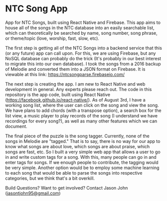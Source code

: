 # NTC Song App
App for NTC Songs, built using React Native and Firebase. This app aims to house all of the songs in the NTC database into an easily searchable list, which can theoretically be searched by name, song number, song phrase, or theme/topic (love, worship, fast, slow, etc). 

The first step is getting all of the NTC Songs into a backend service that this (or any future) app can call upon. For this, we are using Firebase, but any NoSQL database can probably do the trick (It's probably in our best interest to migrate this into our own database). I took the songs from a 2016 backup of Melodie and converted them into a JSON format on Firebase. It is viewable at this link: https://ntcsongparse.firebaseio.com/

The next step is creating the app. I am new to React Native and web development in general. Any experts please reach out. The code in this repository is the app code, built using React Native (https://facebook.github.io/react-native/). As of August 3rd, I have a working song list, where the user can click on the song and view the song. We have plans to add chords (with a transpose option), a search box for the list view, a music player to play records of the song (I understand we have recordings for every song?), as well as many other features which we can document. 

The final piece of the puzzle is the song tagger. Currently, none of the songs in Melodie are "tagged." That is to say, there is no way for our app to know what songs are about love, which songs are about praise, which songs are fast, etc. So I built a very simple web app that allows a user to go in and write custom tags for a song. With this, many people can go in and enter tags for songs. If we enough people to contribute, the tagging would be very simple. Another option would be to employ some machine learning to each song that would be able to parse the songs into respective categories, but we think that's a bit overkill.

Build Questions? Want to get involved? Contact Jason John (jasontjohn95@gmail.com)
